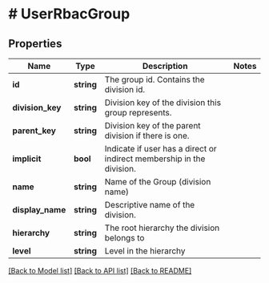 # # UserRbacGroup

## Properties

Name | Type | Description | Notes
------------ | ------------- | ------------- | -------------
**id** | **string** | The group id. Contains the division id. |
**division_key** | **string** | Division key of the division this group represents. |
**parent_key** | **string** | Division key of the parent division if there is one. |
**implicit** | **bool** | Indicate if user has a direct or indirect membership in the division. |
**name** | **string** | Name of the Group (division name) |
**display_name** | **string** | Descriptive name of the division. |
**hierarchy** | **string** | The root hierarchy the division belongs to |
**level** | **string** | Level in the hierarchy |

[[Back to Model list]](../../README.md#models) [[Back to API list]](../../README.md#endpoints) [[Back to README]](../../README.md)
